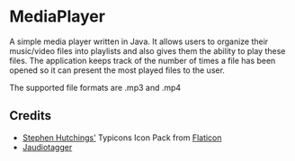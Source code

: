 # MediaPlayer
A simple media player written in Java. It allows users to organize their music/video files into playlists and also gives them the ability to play these files. The application keeps track of the number of times a file has been opened so it can present the most played files to the user.

The supported file formats are .mp3 and .mp4

## Credits
* <a href=https://www.flaticon.com/authors/stephen-hutchings>Stephen Hutchings'</a> Typicons Icon Pack from <a href=https://www.flaticon.com> Flaticon</a>
* <a href=http://www.jthink.net/jaudiotagger>Jaudiotagger</a>
